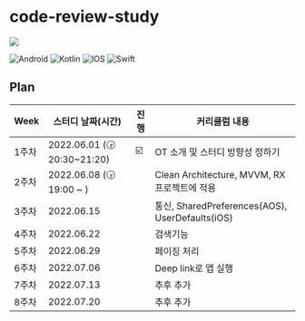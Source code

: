 # code-review-study
<a href="https://hits.seeyoufarm.com"><img src="https://hits.seeyoufarm.com/api/count/incr/badge.svg?url=https%3A%2F%2Fgithub.com%2Fejkim-dev%2Fcode-review-study&count_bg=%2379C83D&title_bg=%23555555&icon=&icon_color=%23E7E7E7&title=views&edge_flat=false"/></a>

![Android](https://img.shields.io/badge/Android-3DDC84?style=for-the-badge&logo=android&logoColor=white)
![Kotlin](https://img.shields.io/badge/kotlin-%230095D5.svg?style=for-the-badge&logo=kotlin&logoColor=white)
![IOS](https://img.shields.io/badge/iOS-000000?style=for-the-badge&logo=ios&logoColor=white)
![Swift](https://img.shields.io/badge/swift-F54A2A?style=for-the-badge&logo=swift&logoColor=white)
## Plan

| Week | 스터디 날짜(시간) | 진행 |커리큘럼 내용 |
| ------ | -- | -- |----------- |
| 1주차 | 2022.06.01 (🕞20:30~21:20) | ☑️ | OT 소개 및 스터디 방향성 정하기 |
| 2주차 | 2022.06.08 (🕞19:00 ~ )|  | Clean Architecture, MVVM, RX 프로젝트에 적용 |
| 3주차 | 2022.06.15 |  | 통신, SharedPreferences(AOS), UserDefaults(iOS) |
| 4주차 | 2022.06.22 |  | 검색기능 |
| 5주차 | 2022.06.29 |  | 페이징 처리 |
| 6주차 | 2022.07.06 |  | Deep link로 앱 실행 |
| 7주차 | 2022.07.13 |  | 추후 추가 |
| 8주차 | 2022.07.20 |  | 추후 추가 |
